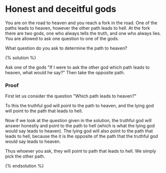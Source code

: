 # Honest and deceitful gods

You are on the road to heaven and you reach a fork in the road. One of the paths
leads to heaven, however the other path leads to hell. At the fork there are two
gods, one who always tells the truth, and one who always lies. You are allowed
to ask one question to one of the gods.

What question do you ask to determine the path to heaven?

{% solution %}

Ask one of the gods "If I were to ask the other god which path leads to
heaven, what would he say?" Then take the opposite path.

### Proof

First let us consider the question "Which path leads to heaven?"

To this the truthful god will point to the path to heaven, and the lying god
will point to the path that leads to hell.

Now if we look at the question given in the solution, the truthful god will
answer honestly and point to the path to hell (which is what the lying god would
say leads to heaven). The lying god will also point to the path that leads to
hell, because the it is the opposite of the path that the truthful god would say
leads to heaven.

Thus whoever you ask, they will point to path that leads to hell. We simply pick
the other path.

{% endsolution %}
